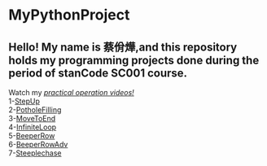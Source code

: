 # MyPythonProject
## Hello! My name is 蔡佾燁,and this repository holds my programming projects done during the period of stanCode SC001 course.
Watch my *[practical operation videos!](https://youtu.be/NVSAjuJyV9U)*\
1-[StepUp](https://github.com/Daniel0v0219/MyPythonProject/blob/main/MyProject/1.StepUp.py)\
2-[PotholeFilling](https://github.com/Daniel0v0219/MyPythonProject/blob/main/MyProject/2.PotholeFilling.py)\
3-[MoveToEnd](https://github.com/Daniel0v0219/MyPythonProject/blob/main/MyProject/3.MoveToTheEnd.py)\
4-[InfiniteLoop](https://github.com/Daniel0v0219/MyPythonProject/blob/main/MyProject/4.InfiniteLoop.py)\
5-[BeeperRow](https://github.com/Daniel0v0219/MyPythonProject/blob/main/MyProject/5.BeeperRow.py)\
6-[BeeperRowAdv](https://github.com/Daniel0v0219/MyPythonProject/blob/main/MyProject/6.BeeperRowAdv.py)\
7-[Steeplechase](https://github.com/Daniel0v0219/MyPythonProject/blob/main/MyProject/7.Steeplechase.py)
